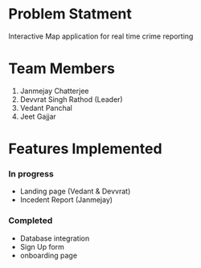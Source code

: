 # Problem Statment

Interactive Map application for real time crime reporting

# Team Members

1. Janmejay Chatterjee
2. Devvrat Singh Rathod (Leader)
3. Vedant Panchal
4. Jeet Gajjar

# Features Implemented

### In progress


- Landing page (Vedant & Devvrat)
- Incedent Report (Janmejay)

### Completed
- Database integration
- Sign Up form
- onboarding page
  
